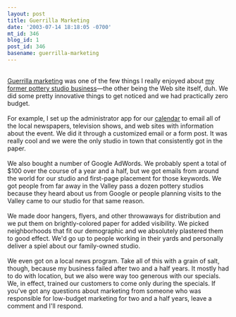 ```yaml
---
layout: post
title: Guerrilla Marketing
date: '2003-07-14 18:18:05 -0700'
mt_id: 346
blog_id: 1
post_id: 346
basename: guerrilla-marketing
---
```

<br /><a href="http://greatmindsinmarketing.com/sample.cfm?contentID=2395">Guerrilla marketing</a> was one of the few things I really enjoyed about <a href="http://www.paintinginthepark.com/">my former pottery studio business</a>&#x2014;the other being the Web site itself, duh. We did some pretty innovative things to get noticed and we had practically zero budget.<br /><br />For example, I set up the administrator app for our <a href="http://www.paintinginthepark.com/calendar/">calendar</a> to email all of the local newspapers, television shows, and web sites with information about the event. We did it through a customized email or a form post. It was really cool and we were the only studio in town that consistently got in the paper.<br /><br />We also bought a number of Google AdWords. We probably spent a total of $100 over the course of a year and a half, but we got emails from around the world for our studio and first-page placement for those keywords. We got people from far away in the Valley pass a dozen pottery studios because they heard about us from Google or people planning visits to the Valley came to our studio for that same reason.<br /><br />We made door hangers, flyers, and other throwaways for distribution and we put them on brightly-colored paper for added visibility. We picked neighborhoods that fit our demographic and we absolutely plastered them to good effect. We'd go up to people working in their yards and personally deliver a spiel about our family-owned studio.<br /><br />We even got on a local news program. Take all of this with a grain of salt, though, because my business failed after two and a half years. It mostly had to do with location, but we also were way too generous with our specials. We, in effect, trained our customers to come only during the specials. If you've got any questions about marketing from someone who was responsible for low-budget marketing for two and a half years, leave a comment and I'll respond.<br /><br /><br />
